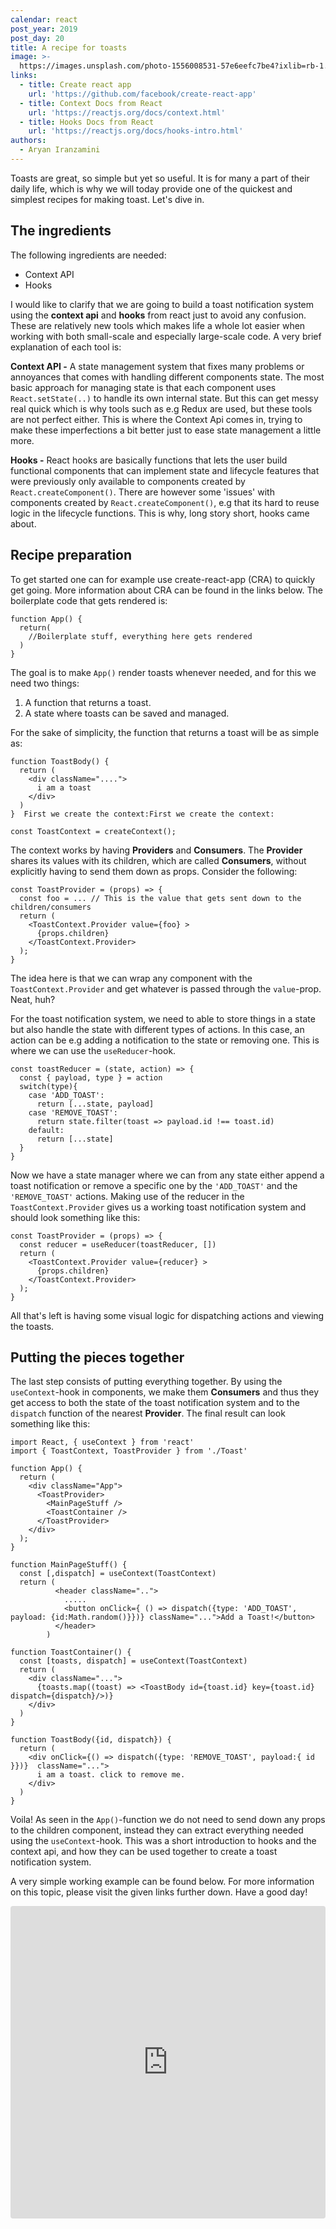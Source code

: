 ```yaml
---
calendar: react
post_year: 2019
post_day: 20
title: A recipe for toasts
image: >-
  https://images.unsplash.com/photo-1556008531-57e6eefc7be4?ixlib=rb-1.2.1&ixid=eyJhcHBfaWQiOjEyMDd9&auto=format&fit=crop&w=2539&q=80
links:
  - title: Create react app
    url: 'https://github.com/facebook/create-react-app'
  - title: Context Docs from React
    url: 'https://reactjs.org/docs/context.html'
  - title: Hooks Docs from React
    url: 'https://reactjs.org/docs/hooks-intro.html'
authors:
  - Aryan Iranzamini
---
```

Toasts are great, so simple but yet so useful. It is for many a part of their daily life, which is why we will today provide one of the quickest and simplest recipes for making toast. Let's dive in.

## The ingredients

The following ingredients are needed:

* Context API
* Hooks

I would like to clarify that we are going to build a toast notification system using the **context api** and **hooks** from react just to avoid any confusion. These are relatively new tools which makes life a whole lot easier when working with both small-scale and especially large-scale code. A very brief explanation of each tool is:

**Context API -** A state management system that fixes many problems or annoyances that comes with handling different components state. The most basic approach for managing state is that each component uses `React.setState(..)` to handle its own internal state. But this can get messy real quick which is why tools such as e.g Redux are used, but these tools are not perfect either. This is where the Context Api comes in, trying to make these imperfections a bit better just to ease state management a little more.

**Hooks -** React hooks are basically functions that lets the user build functional components that can implement state and lifecycle features that were previously only available to components created by `React.createComponent()`. There are however some 'issues' with components created by `React.createComponent()`, e.g that its hard to reuse logic in the lifecycle functions. This is why, long story short, hooks came about.

## Recipe preparation

To get started one can for example use create-react-app (CRA) to quickly get going. More information about CRA can be found in the links below. The boilerplate code that gets rendered is:

```
function App() {
  return(
    //Boilerplate stuff, everything here gets rendered
  )
}
```

The goal is to make `App()` render toasts whenever needed, and for this we need two things:

1. A function that returns a toast.
2. A state where toasts can be saved and managed.

For the sake of simplicity, the function that returns a toast will be as simple as:

```
function ToastBody() {
  return (
    <div className="....">
      i am a toast
    </div>
  )
}  First we create the context:First we create the context:
```

```
const ToastContext = createContext();
```

The context works by having **Providers** and **Consumers**. The **Provider** shares its values with its children, which are called **Consumers**, without explicitly having to send them down as props. Consider the following:

```
const ToastProvider = (props) => {
  const foo = ... // This is the value that gets sent down to the children/consumers
  return (
    <ToastContext.Provider value={foo} >
      {props.children}
    </ToastContext.Provider>
  );
}
```

The idea here is that we can wrap any component with the `ToastContext.Provider`   and get whatever is passed through the `value`-prop. Neat, huh?

For the toast notification system, we need to able to store things in a state but also handle the state with different types of actions. In this case, an action can be e.g adding a notification to the state or removing one. This is where we can use the `useReducer`-hook.

```
const toastReducer = (state, action) => {
  const { payload, type } = action
  switch(type){
    case 'ADD_TOAST':
      return [...state, payload]
    case 'REMOVE_TOAST':
      return state.filter(toast => payload.id !== toast.id)
    default:
      return [...state]
  }
}
```

Now we have a state manager where we can from any state either append a toast notification or remove a specific one by the `'ADD_TOAST'` and the `'REMOVE_TOAST'` actions. Making use of the reducer in the `ToastContext.Provider` gives us a working toast notification system and should look something like this:

```
const ToastProvider = (props) => {
  const reducer = useReducer(toastReducer, [])
  return (
    <ToastContext.Provider value={reducer} >
      {props.children}
    </ToastContext.Provider>
  );
}
```

All that's left is having some visual logic for dispatching actions and viewing the toasts.

## Putting the pieces together

The last step consists of putting everything together. By using the `useContext`-hook in components, we make them **Consumers** and thus they get access to both the state of the toast notification system and to the `dispatch` function of the nearest **Provider**. The final result can look something like this:

```
import React, { useContext } from 'react'
import { ToastContext, ToastProvider } from './Toast'

function App() {
  return (
    <div className="App">
      <ToastProvider>
        <MainPageStuff />
        <ToastContainer />
      </ToastProvider>
    </div>
  );
}

function MainPageStuff() {
  const [,dispatch] = useContext(ToastContext)
  return (
          <header className="..">
            .....
            <button onClick={ () => dispatch({type: 'ADD_TOAST', payload: {id:Math.random()}})} className="...">Add a Toast!</button>
          </header>
        )

function ToastContainer() {
  const [toasts, dispatch] = useContext(ToastContext)
  return (
    <div className="...">
      {toasts.map((toast) => <ToastBody id={toast.id} key={toast.id} dispatch={dispatch}/>)}
    </div>
  )
}

function ToastBody({id, dispatch}) {
  return (
    <div onClick={() => dispatch({type: 'REMOVE_TOAST', payload:{ id }})}  className="...">
      i am a toast. click to remove me.
    </div>
  )
}
```

Voila! As seen in the `App()`-function we do not need to send down any props to the children component, instead they can extract everything needed using the `useContext`-hook. This was a short introduction to hooks and the context api, and how they can be used together to create a toast notification system.

A very simple working example can be found below. For more information on this topic, please visit the given links further down. Have a good day!

<iframe
     src="https://codesandbox.io/embed/polished-bird-yx7ym?fontsize=14&hidenavigation=1&theme=dark"
     style="width:100%; height:500px; border:0; border-radius: 4px; overflow:hidden;"
     title="polished-bird-yx7ym"
     allow="geolocation; microphone; camera; midi; vr; accelerometer; gyroscope; payment; ambient-light-sensor; encrypted-media; usb"
     sandbox="allow-modals allow-forms allow-popups allow-scripts allow-same-origin"
   ></iframe>
